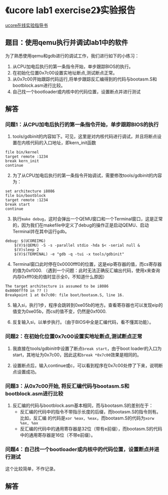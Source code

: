 # 《ucore lab1 exercise2》实验报告

[ucore在线实验指导书](https://chyyuu.gitbooks.io/ucore_os_docs/content/)

## 题目：使用qemu执行并调试lab1中的软件
为了熟悉使用qemu和gdb进行的调试工作，我们进行如下的小练习：

1. 从CPU加电后执行的第一条指令开始，单步跟踪BIOS的执行。
2. 在初始化位置0x7c00设置实地址断点,测试断点正常。
3. 从0x7c00开始跟踪代码运行,将单步跟踪反汇编得到的代码与bootasm.S和bootblock.asm进行比较。
4. 自己找一个bootloader或内核中的代码位置，设置断点并进行测试

## 解答

### 问题1：从CPU加电后执行的第一条指令开始，单步跟踪BIOS的执行

1. tools/gdbinit的内容如下。可见，这里是对内核代码进行调试，并且将断点设置在内核代码的入口地址，即kern_init函数
```
file bin/kernel
target remote :1234
break kern_init
continue
```

2. 为了从CPU加电后执行的第一条指令开始调试，需要修改tools/gdbinit的内容为：
```
set architecture i8086
file bin/bootblock
target remote :1234
break start
continue
```

3. 执行`make debug`，这时会弹出一个QEMU窗口和一个Terminal窗口，这是正常的，因为我们在makefile中定义了debug的操作正是启动QEMU、启动Terminal并在其中运行gdb。
```
debug: $(UCOREIMG)
	$(V)$(QEMU) -S -s -parallel stdio -hda $< -serial null &
	$(V)sleep 2
	$(V)$(TERMINAL) -e "gdb -q -tui -x tools/gdbinit"
```

4. Terminal窗口此时停在0x0000fff0的位置，这是eip寄存器的值，而cs寄存器的值为0xf000. （遇到一个问题：此时无法正确反汇编出代码，使用x来查询内存0xfff0处的值时显示全0，不知道什么原因）
```
The target architecture is assumed to be i8086
0x0000fff0 in ?? ()
Breakpoint 1 at 0x7c00: file boot/bootasm.S, line 16.
```

5. 输入si，执行1步，程序会跳转到0xe05b的地方。查看寄存器也可以发现eip的值变为0xe05b，而cs的值不变，仍然是0xf000.

6. 反复输入si，以单步执行。（由于BIOS中全是汇编代码，看不懂其功能）。

### 问题2：在初始化位置0x7c00设置实地址断点,测试断点正常

1. 我直接在tools/gdbinit中设置了断点`break start`，由于boot loader的入口为start，其地址为0x7c00，因此这和`break *0x7c00`效果是相同的。

2. 设置断点后，输入continue或c，可以看到程序在0x7c00处停了下来，说明断点设置成功。

### 问题3：从0x7c00开始, 将反汇编代码与bootasm.S和bootblock.asm进行比较

1. 反汇编的代码与bootblock.asm基本相同，而与bootasm.S的差别在于：
    - 反汇编的代码中的指令不带指示长度的后缀，而bootasm.S的指令则有。比如，反汇编 的代码是`xor %eax, %eax`，而bootasm.S的代码为`xorw %ax, %ax`
    - 反汇编的代码中的通用寄存器是32位（带有e前缀），而bootasm.S的代码中的通用寄存器是16位（不带e前缀）。

### 问题4：自己找一个bootloader或内核中的代码位置，设置断点并进行测试

这个比较简单，不作记录。


## 解答

